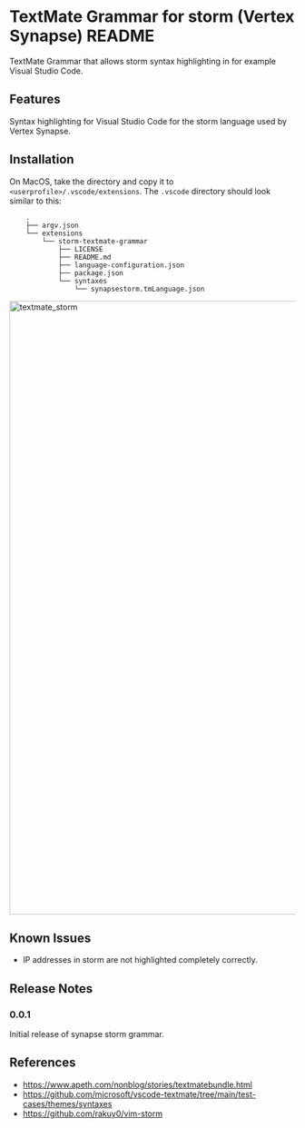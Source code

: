 # TextMate Grammar for storm (Vertex Synapse) README
TextMate Grammar that allows storm syntax highlighting in for example Visual Studio Code.

## Features
Syntax highlighting for Visual Studio Code for the storm language used by Vertex Synapse.

## Installation
On MacOS, take the directory and copy it to `<userprofile>/.vscode/extensions`. The `.vscode` directory should look similar to this:
```
	.
	├── argv.json
	└── extensions
	    └── storm-textmate-grammar
	        ├── LICENSE
	        ├── README.md
	        ├── language-configuration.json
	        ├── package.json
	        └── syntaxes
	            └── synapsestorm.tmLanguage.json

```
<img width="1081" alt="textmate_storm" src="https://user-images.githubusercontent.com/43104903/216791209-f918e07d-ac2c-4d3b-9a2e-f914c182ce17.png">

## Known Issues

- IP addresses in storm are not highlighted completely correctly.

## Release Notes

### 0.0.1

Initial release of synapse storm grammar.

## References
- https://www.apeth.com/nonblog/stories/textmatebundle.html
- https://github.com/microsoft/vscode-textmate/tree/main/test-cases/themes/syntaxes
- https://github.com/rakuy0/vim-storm

